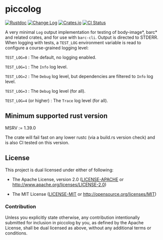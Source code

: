 # piccolog

[![Rustdoc](https://docs.rs/piccolog/badge.svg)](https://docs.rs/piccolog)
[![Change Log](https://img.shields.io/crates/v/piccolog.svg?maxAge=3600&label=change%20log&color=9cf)](https://github.com/dekellum/body-image/blob/master/piccolog/CHANGELOG.md)
[![Crates.io](https://img.shields.io/crates/v/piccolog.svg?maxAge=3600)](https://crates.io/crates/piccolog)
[![CI Status](https://github.com/dekellum/body-image/workflows/CI/badge.svg?branch=master)](https://github.com/dekellum/body-image/actions?query=workflow%3ACI)

A very minimal `Log` output implementation for testing of body-image*, barc*
and related crates, and for use with `barc-cli`. Output is directed to
STDERR. When logging with tests, a `TEST_LOG` environment variable is read to
configure a course-grained logging level:

`TEST_LOG=0`
: The default, no logging enabled.

`TEST_LOG=1`
: The `Info` log level.

`TEST_LOG=2`
: The `Debug` log level, but dependencies are filtered to `Info` log level.

`TEST_LOG=3`
: The `Debug` log level (for all).

`TEST_LOG=4` (or higher)
: The `Trace` log level (for all).

## Minimum supported rust version

MSRV := 1.39.0

The crate will fail fast on any lower rustc (via a build.rs version
check) and is also CI tested on this version.

## License

This project is dual licensed under either of following:

* The Apache License, version 2.0 ([LICENSE-APACHE](LICENSE-APACHE)
  or http://www.apache.org/licenses/LICENSE-2.0)

* The MIT License ([LICENSE-MIT](LICENSE-MIT)
  or http://opensource.org/licenses/MIT)

### Contribution

Unless you explicitly state otherwise, any contribution intentionally submitted
for inclusion in piccolog by you, as defined by the Apache License, shall be
dual licensed as above, without any additional terms or conditions.
